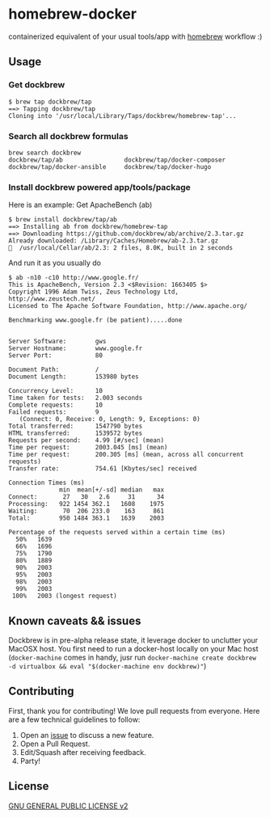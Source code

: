 # homebrew-docker
containerized equivalent of your usual tools/app with [homebrew](http://brew.sh) workflow  :)

## Usage

### Get dockbrew
	$ brew tap dockbrew/tap
	==> Tapping dockbrew/tap
	Cloning into '/usr/local/Library/Taps/dockbrew/homebrew-tap'...

### Search all dockbrew formulas
	brew search dockbrew
	dockbrew/tap/ab                 dockbrew/tap/docker-composer
	dockbrew/tap/docker-ansible     dockbrew/tap/docker-hugo

### Install dockbrew powered app/tools/package

Here is an example: Get ApacheBench (ab)

	$ brew install dockbrew/tap/ab
	==> Installing ab from dockbrew/homebrew-tap
	==> Downloading https://github.com/dockbrew/ab/archive/2.3.tar.gz
	Already downloaded: /Library/Caches/Homebrew/ab-2.3.tar.gz
	🍺  /usr/local/Cellar/ab/2.3: 2 files, 8.0K, built in 2 seconds

And run it as you usually do

	$ ab -n10 -c10 http://www.google.fr/
	This is ApacheBench, Version 2.3 <$Revision: 1663405 $>
	Copyright 1996 Adam Twiss, Zeus Technology Ltd, http://www.zeustech.net/
	Licensed to The Apache Software Foundation, http://www.apache.org/

	Benchmarking www.google.fr (be patient).....done


	Server Software:        gws
	Server Hostname:        www.google.fr
	Server Port:            80

	Document Path:          /
	Document Length:        153980 bytes

	Concurrency Level:      10
	Time taken for tests:   2.003 seconds
	Complete requests:      10
	Failed requests:        9
	   (Connect: 0, Receive: 0, Length: 9, Exceptions: 0)
	Total transferred:      1547790 bytes
	HTML transferred:       1539572 bytes
	Requests per second:    4.99 [#/sec] (mean)
	Time per request:       2003.045 [ms] (mean)
	Time per request:       200.305 [ms] (mean, across all concurrent requests)
	Transfer rate:          754.61 [Kbytes/sec] received

	Connection Times (ms)
	              min  mean[+/-sd] median   max
	Connect:       27   30   2.6     31      34
	Processing:   922 1454 362.1   1608    1975
	Waiting:       70  206 233.0    163     861
	Total:        950 1484 363.1   1639    2003

	Percentage of the requests served within a certain time (ms)
	  50%   1639
	  66%   1696
	  75%   1790
	  80%   1889
	  90%   2003
	  95%   2003
	  98%   2003
	  99%   2003
	 100%   2003 (longest request)

## Known caveats && issues
Dockbrew is in pre-alpha release state, it leverage docker to unclutter your MacOSX host. You first need to run a docker-host locally on your Mac host (`docker-machine` comes in handy, jusr run `docker-machine create dockbrew -d virtualbox && eval "$(docker-machine env dockbrew)"`)

## Contributing
First, thank you for contributing! We love pull requests from everyone.
Here are a few technical guidelines to follow:

1. Open an [issue](https://github.com/dockbrew/homebrew-tap/issues) to discuss a new feature.
1. Open a Pull Request.
1. Edit/Squash after receiving feedback.
1. Party!

## License
[GNU GENERAL PUBLIC LICENSE v2](http://www.gnu.org/licenses/gpl-2.0.fr.html)
